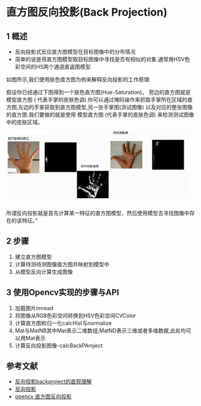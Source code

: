 # 直方图反向投影(Back Projection)

## 1 概述

- 反向投影式反应直方图模型在目标图像中的分布情况
- 简单的说是用直方图模型取目标图像中寻找是否有相似的对象.通常用HSV色彩空间的HS两个通道直返图模型.

如图所示,我们使用肤色直方图为例来解释反向投影的工作原理:

假设你已经通过下图得到一个肤色直方图(Hue-Saturation)， 旁边的直方图就是 模型直方图 ( 代表手掌的皮肤色调).你可以通过掩码操作来抓取手掌所在区域的直方图,左边的手掌获取到直方图模型,另一张手掌图(测试图像) 以及对应的整张图像的直方图.我们要做的就是使用 模型直方图 (代表手掌的皮肤色调) 来检测测试图像中的皮肤区域。

![](image/BackProjection.png)

所谓反向投影就是首先计算某一特征的直方图模型，然后使用模型去寻找图像中存在的该特征。”

## 2 步骤

1. 建立直方图模型
2. 计算待测待测图像直方图并映射到模型中
3. 从模型反向计算生成图像 

## 3 使用Opencv实现的步骤与API

1. 加载图片imread
2. 将图像从RGB色彩空间转换到HSV色彩空间CVColor
3. 计算直方图和归一化calcHist与normalize
4. Mat与MatNB其中Mat表示二维数组,MatND表示三维或者多维数据,此处均可以用Mat表示
5. 计算反向投影图像-calcBackPAroject



## 参考文献

- [反向投影backproject的直观理解](https://blog.csdn.net/viewcode/article/details/8209067)
- [反向投影](http://www.opencv.org.cn/opencvdoc/2.3.2/html/doc/tutorials/imgproc/histograms/back_projection/back_projection.html#back-projection)
- [opencv 直方图反向投影](http://www.cnblogs.com/zsb517/archive/2012/06/20/2556508.html)

